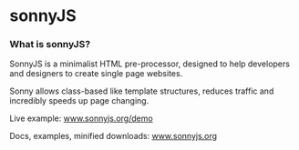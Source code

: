 # sonnyJS

### What is sonnyJS?

SonnyJS is a minimalist HTML pre-processor, designed to help developers and designers to create single page websites. 

Sonny allows class-based like template structures, reduces traffic and incredibly speeds up page changing.

Live example:
www.sonnyjs.org/demo

Docs, examples, minified downloads:
www.sonnyjs.org
